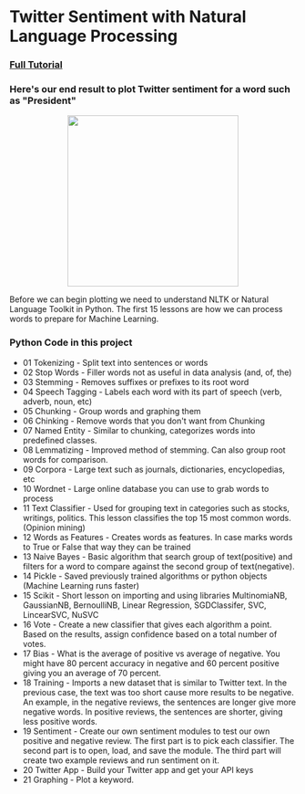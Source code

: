 # Twitter Sentiment with Natural Language Processing
### [Full Tutorial](https://pythonprogramming.net/tokenizing-words-sentences-nltk-tutorial/)
<!---
<p align="center">
  <a href="new">YouTube of this Project</a>
  <b></b><br>
  <b></b><br>
  <img src="https://new.png" width="550" height="300">
</p>
--->
### Here's our end result to plot Twitter sentiment for a word such as "President" 
<p align="center"><img src="https://user-images.githubusercontent.com/25274772/52837017-e61c6800-30a1-11e9-9564-6ab6a8b7493f.png" width="300" height="300" />

Before we can begin plotting we need to understand NLTK or Natural Language Toolkit in Python. The first 15 lessons are how we can process words to prepare for Machine Learning.

### Python Code in this project
 - 01 Tokenizing - Split text into sentences or words
 - 02 Stop Words - Filler words not as useful in data analysis (and, of, the)
 - 03 Stemming - Removes suffixes or prefixes to its root word
 - 04 Speech Tagging - Labels each word with its part of speech (verb, adverb, noun, etc)
 - 05 Chunking - Group words and graphing them
 - 06 Chinking - Remove words that you don't want from Chunking
 - 07 Named Entity - Similar to chunking, categorizes words into predefined classes.
 - 08 Lemmatizing - Improved method of stemming. Can also group root words for comparison.
 - 09 Corpora - Large text such as journals, dictionaries, encyclopedias, etc
 - 10 Wordnet - Large online database you can use to grab words to process
 - 11 Text Classifier - Used for grouping text in categories such as stocks, writings, politics. This lesson classifies the top 15 most common words. (Opinion mining)
 - 12 Words as Features - Creates words as features. In case marks words to True or False that way they can be trained
 - 13 Naive Bayes - Basic algorithm that search group of text(positive) and filters for a word to compare against the second group of text(negative).
 - 14 Pickle - Saved previously trained algorithms or python objects (Machine Learning runs faster)
 - 15 Scikit - Short lesson on importing and using libraries MultinomiaNB, GaussianNB, BernoulliNB, Linear Regression, SGDClassifer, SVC, LincearSVC, NuSVC
 - 16 Vote - Create a new classifier that gives each algorithm a point. Based on the results, assign confidence based on a total number of votes.
 - 17 Bias - What is the average of positive vs average of negative. You might have 80 percent accuracy in negative and 60 percent positive giving you an average of 70 percent. 
 - 18 Training - Imports a new dataset that is similar to Twitter text. In the previous case, the text was too short cause more results to be negative. An example, in the negative reviews, the sentences are longer give more negative words. In positive reviews, the sentences are shorter, giving less positive words.
 - 19 Sentiment - Create our own sentiment modules to test our own positive and negative review. The first part is to pick each classifier. The second part is to open, load, and save the module. The third part will create two example reviews and run sentiment on it.
 - 20 Twitter App - Build your Twitter app and get your API keys
 - 21 Graphing - Plot a keyword.


